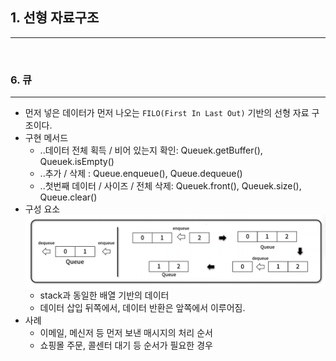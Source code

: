 ## 1. 선형 자료구조

---

<br>

### **6. 큐**

---

- 먼저 넣은 데이터가 먼저 나오는 `FILO(First In Last Out)` 기반의 선형 자료 구조이다.
- 구현 메서드
  - ..데이터 전체 획득 / 비어 있는지 확인: Queuek.getBuffer(), Queuek.isEmpty()
  - ..추가 / 삭제 : Queue.enqueue(), Queue.dequeue()
  - ..첫번째 데이터 / 사이즈 / 전체 삭제: Queuek.front(), Queuek.size(), Queue.clear()
- 구성 요소
  ![image](./queue.png)
  - stack과 동일한 배열 기반의 데이터
  - 데이터 삽입 뒤쪽에서, 데이터 반환은 앞쪽에서 이루어짐.
- 사례
  - 이메일, 메신저 등 먼저 보낸 매시지의 처리 순서
  - 쇼핑몰 주문, 콜센터 대기 등 순서가 필요한 경우
